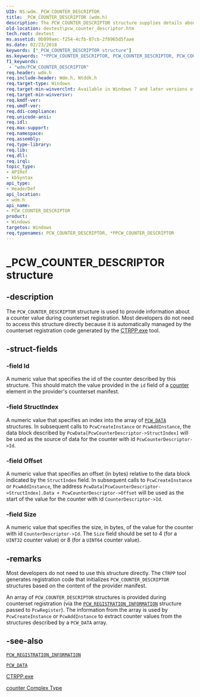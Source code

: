 ```yaml
---
UID: NS:wdm._PCW_COUNTER_DESCRIPTOR
title: _PCW_COUNTER_DESCRIPTOR (wdm.h)
description: The PCW_COUNTER_DESCRIPTOR structure supplies details about the notification to send.
old-location: devtest\pcw_counter_descriptor.htm
tech.root: devtest
ms.assetid: 0b099aec-f254-4cfb-87cb-2f8965d5faae
ms.date: 02/23/2018
keywords: ["_PCW_COUNTER_DESCRIPTOR structure"]
ms.keywords: "*PPCW_COUNTER_DESCRIPTOR, PCW_COUNTER_DESCRIPTOR, PCW_COUNTER_DESCRIPTOR structure [Driver Development Tools], PPCW_COUNTER_DESCRIPTOR, PPCW_COUNTER_DESCRIPTOR structure pointer [Driver Development Tools], _PCW_COUNTER_DESCRIPTOR, devtest.pcw_counter_descriptor, km_pcw_8507bc5e-60f4-4b71-bb2f-d62360076e2c.xml, wdm/PCW_COUNTER_DESCRIPTOR, wdm/PPCW_COUNTER_DESCRIPTOR"
f1_keywords:
 - "wdm/PCW_COUNTER_DESCRIPTOR"
req.header: wdm.h
req.include-header: Wdm.h, Ntddk.h
req.target-type: Windows
req.target-min-winverclnt: Available in Windows 7 and later versions of Windows.
req.target-min-winversvr: 
req.kmdf-ver: 
req.umdf-ver: 
req.ddi-compliance: 
req.unicode-ansi: 
req.idl: 
req.max-support: 
req.namespace: 
req.assembly: 
req.type-library: 
req.lib: 
req.dll: 
req.irql: 
topic_type:
- APIRef
- kbSyntax
api_type:
- HeaderDef
api_location:
- wdm.h
api_name:
- PCW_COUNTER_DESCRIPTOR
product:
- Windows
targetos: Windows
req.typenames: PCW_COUNTER_DESCRIPTOR, *PPCW_COUNTER_DESCRIPTOR
---
```


# _PCW_COUNTER_DESCRIPTOR structure

## -description

The `PCW_COUNTER_DESCRIPTOR` structure is used to provide information about a counter value during counterset registration. Most developers do not need to access this structure directly because it is automatically managed by the counterset registration code generated by the <a href="https://docs.microsoft.com/windows/win32/perfctrs/ctrpp">CTRPP.exe</a> tool.

## -struct-fields

### -field Id

A numeric value that specifies the id of the counter described by this structure. This should match the value provided in the `id` field of a <a href="https://docs.microsoft.com/windows/win32/perfctrs/performance-counters-counter-complex-type">counter</a> element in the provider's counterset manifest.

### -field StructIndex

A numeric value that specifies an index into the array of <a href="https://docs.microsoft.com/windows-hardware/drivers/ddi/wdm/ns-wdm-_pcw_data">`PCW_DATA`</a> structures. In subsequent calls to `PcwCreateInstance` or `PcwAddInstance`, the data block described by `PcwData[PcwCounterDescriptor->StructIndex]` will be used as the source of data for the counter with id `PcwCounterDescriptor->Id`.

### -field Offset

A numeric value that specifies an offset (in bytes) relative to the data block indicated by the `StructIndex` field. In subsequent calls to `PcwCreateInstance` or `PcwAddInstance`, the address `PcwData[PcwCounterDescriptor->StructIndex].Data + PcwCounterDescriptor->Offset` will be used as the start of the value for the counter with id `CounterDescriptor->Id`.

### -field Size

A numeric value that specifies the size, in bytes, of the value for the counter with id `CounterDescriptor->Id`. The `Size` field should be set to 4 (for a `UINT32` counter value) or 8 (for a `UINT64` counter value).

## -remarks

Most developers do not need to use this structure directly. The `CTRPP` tool generates registration code that initializes `PCW_COUNTER_DESCRIPTOR` structures based on the content of the provider manifest.

An array of `PCW_COUNTER_DESCRIPTOR` structures is provided during counterset registration (via the <a href="https://docs.microsoft.com/windows-hardware/drivers/ddi/wdm/ns-wdm-_pcw_registration_information">`PCW_REGISTRATION_INFORMATION`</a> structure passed to `PcwRegister`). The information from the array is used by `PcwCreateInstance` or `PcwAddInstance` to extract counter values from the structures described by a `PCW_DATA` array.

## -see-also

<a href="https://docs.microsoft.com/windows-hardware/drivers/ddi/wdm/ns-wdm-_pcw_registration_information">`PCW_REGISTRATION_INFORMATION`</a>

<a href="https://docs.microsoft.com/windows-hardware/drivers/ddi/wdm/ns-wdm-_pcw_data">`PCW_DATA`</a>

<a href="https://docs.microsoft.com/windows/win32/perfctrs/ctrpp">CTRPP.exe</a>

<a href="https://docs.microsoft.com/windows/win32/perfctrs/performance-counters-counter-complex-type">counter Complex Type</a>
